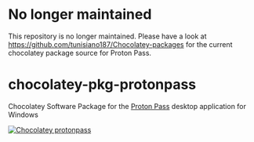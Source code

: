 # No longer maintained

This repository is no longer maintained. Please have a look at https://github.com/tunisiano187/Chocolatey-packages for the current chocolatey package source for Proton Pass.

# chocolatey-pkg-protonpass
Chocolatey Software Package for the [Proton Pass](https://proton.me/pass) desktop application for Windows

[![Chocolatey protonpass](https://img.shields.io/chocolatey/v/protonpass.svg)](https://chocolatey.org/packages/protonpass)
